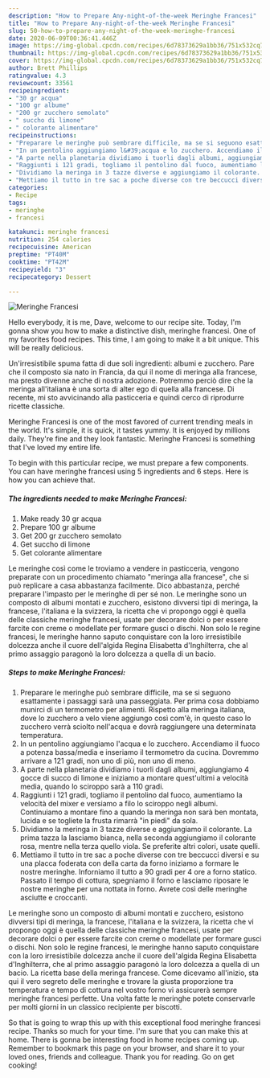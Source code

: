 ```yaml
---
description: "How to Prepare Any-night-of-the-week Meringhe Francesi"
title: "How to Prepare Any-night-of-the-week Meringhe Francesi"
slug: 50-how-to-prepare-any-night-of-the-week-meringhe-francesi
date: 2020-06-09T00:36:41.446Z
image: https://img-global.cpcdn.com/recipes/6d78373629a1bb36/751x532cq70/meringhe-francesi-recipe-main-photo.jpg
thumbnail: https://img-global.cpcdn.com/recipes/6d78373629a1bb36/751x532cq70/meringhe-francesi-recipe-main-photo.jpg
cover: https://img-global.cpcdn.com/recipes/6d78373629a1bb36/751x532cq70/meringhe-francesi-recipe-main-photo.jpg
author: Brett Phillips
ratingvalue: 4.3
reviewcount: 33561
recipeingredient:
- "30 gr acqua"
- "100 gr albume"
- "200 gr zucchero semolato"
- " succho di limone"
- " colorante alimentare"
recipeinstructions:
- "Preparare le meringhe può sembrare difficile, ma se si seguono esattamente i passaggi sarà una passeggiata. Per prima cosa dobbiamo munirci di un termometro per alimenti. Rispetto alla meringa italiana, dove lo zucchero a velo viene aggiungo così com&#39;è, in questo caso lo zucchero verrà sciolto nell&#39;acqua e dovrà raggiungere una determinata temperatura."
- "In un pentolino aggiungiamo l&#39;acqua e lo zucchero. Accendiamo il fuoco a potenza bassa/media e inseriamo il termometro da cucina. Dovremmo arrivare a 121 gradi, non uno di più, non uno di meno."
- "A parte nella planetaria dividiamo i tuorli dagli albumi, aggiungiamo 4 gocce di succo di limone e iniziamo a montare quest&#39;ultimi a velocità media, quando lo sciroppo sarà a 110 gradi."
- "Raggiunti i 121 gradi, togliamo il pentolino dal fuoco, aumentiamo la velocità del mixer e versiamo a filo lo sciroppo negli albumi. Continuiamo a montare fino a quando la meringa non sarà ben montata, lucida e se togliete la frusta rimarrà &#34;in piedi&#34; da sola."
- "Dividiamo la meringa in 3 tazze diverse e aggiungiamo il colorante. La prima tazza la lasciamo bianca, nella seconda aggiungiamo il colorante rosa, mentre nella terza quello viola. Se preferite altri colori, usate quelli."
- "Mettiamo il tutto in tre sac a poche diverse con tre beccucci diversi e su una placca foderata con della carta da forno iniziamo a formare le nostre meringhe. Inforniamo il tutto a 90 gradi per 4 ore a forno statico. Passato il tempo di cottura, spegniamo il forno e lasciamo riposare le nostre meringhe per una nottata in forno. Avrete così delle meringhe asciutte e croccanti."
categories:
- Recipe
tags:
- meringhe
- francesi

katakunci: meringhe francesi 
nutrition: 254 calories
recipecuisine: American
preptime: "PT40M"
cooktime: "PT42M"
recipeyield: "3"
recipecategory: Dessert

---
```



![Meringhe Francesi](https://img-global.cpcdn.com/recipes/6d78373629a1bb36/751x532cq70/meringhe-francesi-recipe-main-photo.jpg)

Hello everybody, it is me, Dave, welcome to our recipe site. Today, I'm gonna show you how to make a distinctive dish, meringhe francesi. One of my favorites food recipes. This time, I am going to make it a bit unique. This will be really delicious.

Un&#39;irresistibile spuma fatta di due soli ingredienti: albumi e zucchero. Pare che il composto sia nato in Francia, da qui il nome di meringa alla francese, ma presto divenne anche di nostra adozione. Potremmo perciò dire che la meringa all&#39;italiana è una sorta di alter ego di quella alla francese. Di recente, mi sto avvicinando alla pasticceria e quindi cerco di riprodurre ricette classiche.

Meringhe Francesi is one of the most favored of current trending meals in the world. It's simple, it is quick, it tastes yummy. It is enjoyed by millions daily. They're fine and they look fantastic. Meringhe Francesi is something that I've loved my entire life.


To begin with this particular recipe, we must prepare a few components. You can have meringhe francesi using 5 ingredients and 6 steps. Here is how you can achieve that.

<!--inarticleads1-->

##### The ingredients needed to make Meringhe Francesi:

1. Make ready 30 gr acqua
1. Prepare 100 gr albume
1. Get 200 gr zucchero semolato
1. Get  succho di limone
1. Get  colorante alimentare


Le meringhe così come le troviamo a vendere in pasticceria, vengono preparate con un procedimento chiamato &#34;meringa alla francese&#34;, che si può replicare a casa abbastanza facilmente. Dico abbastanza, perché preparare l&#39;impasto per le meringhe di per sé non. Le meringhe sono un composto di albumi montati e zucchero, esistono divversi tipi di meringa, la francese, l&#39;italiana e la svizzera, la ricetta che vi propongo oggi è quella delle classiche meringhe francesi, usate per decorare dolci o per essere farcite con creme o modellate per formare gusci o dischi. Non solo le regine francesi, le meringhe hanno saputo conquistare con la loro irresistibile dolcezza anche il cuore dell&#39;algida Regina Elisabetta d&#39;Inghilterra, che al primo assaggio paragonò la loro dolcezza a quella di un bacio. 

<!--inarticleads2-->

##### Steps to make Meringhe Francesi:

1. Preparare le meringhe può sembrare difficile, ma se si seguono esattamente i passaggi sarà una passeggiata. Per prima cosa dobbiamo munirci di un termometro per alimenti. Rispetto alla meringa italiana, dove lo zucchero a velo viene aggiungo così com&#39;è, in questo caso lo zucchero verrà sciolto nell&#39;acqua e dovrà raggiungere una determinata temperatura.
1. In un pentolino aggiungiamo l&#39;acqua e lo zucchero. Accendiamo il fuoco a potenza bassa/media e inseriamo il termometro da cucina. Dovremmo arrivare a 121 gradi, non uno di più, non uno di meno.
1. A parte nella planetaria dividiamo i tuorli dagli albumi, aggiungiamo 4 gocce di succo di limone e iniziamo a montare quest&#39;ultimi a velocità media, quando lo sciroppo sarà a 110 gradi.
1. Raggiunti i 121 gradi, togliamo il pentolino dal fuoco, aumentiamo la velocità del mixer e versiamo a filo lo sciroppo negli albumi. Continuiamo a montare fino a quando la meringa non sarà ben montata, lucida e se togliete la frusta rimarrà &#34;in piedi&#34; da sola.
1. Dividiamo la meringa in 3 tazze diverse e aggiungiamo il colorante. La prima tazza la lasciamo bianca, nella seconda aggiungiamo il colorante rosa, mentre nella terza quello viola. Se preferite altri colori, usate quelli.
1. Mettiamo il tutto in tre sac a poche diverse con tre beccucci diversi e su una placca foderata con della carta da forno iniziamo a formare le nostre meringhe. Inforniamo il tutto a 90 gradi per 4 ore a forno statico. Passato il tempo di cottura, spegniamo il forno e lasciamo riposare le nostre meringhe per una nottata in forno. Avrete così delle meringhe asciutte e croccanti.


Le meringhe sono un composto di albumi montati e zucchero, esistono divversi tipi di meringa, la francese, l&#39;italiana e la svizzera, la ricetta che vi propongo oggi è quella delle classiche meringhe francesi, usate per decorare dolci o per essere farcite con creme o modellate per formare gusci o dischi. Non solo le regine francesi, le meringhe hanno saputo conquistare con la loro irresistibile dolcezza anche il cuore dell&#39;algida Regina Elisabetta d&#39;Inghilterra, che al primo assaggio paragonò la loro dolcezza a quella di un bacio. La ricetta base della meringa francese. Come dicevamo all&#39;inizio, sta qui il vero segreto delle meringhe e trovare la giusta proporzione tra temperatura e tempo di cottura nel vostro forno vi assicurerà sempre meringhe francesi perfette. Una volta fatte le meringhe potete conservarle per molti giorni in un classico recipiente per biscotti. 

So that is going to wrap this up with this exceptional food meringhe francesi recipe. Thanks so much for your time. I'm sure that you can make this at home. There is gonna be interesting food in home recipes coming up. Remember to bookmark this page on your browser, and share it to your loved ones, friends and colleague. Thank you for reading. Go on get cooking!
